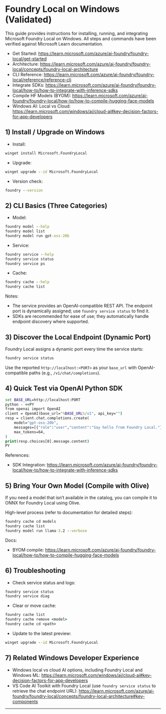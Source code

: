 <!--
CO_OP_TRANSLATOR_METADATA:
{
  "original_hash": "070a706937c5ac9feb45693b8c572d25",
  "translation_date": "2025-09-23T01:21:46+00:00",
  "source_file": "Module07/foundrylocal.md",
  "language_code": "en"
}
-->
# Foundry Local on Windows (Validated)

This guide provides instructions for installing, running, and integrating Microsoft Foundry Local on Windows. All steps and commands have been verified against Microsoft Learn documentation.

- Get Started: https://learn.microsoft.com/azure/ai-foundry/foundry-local/get-started
- Architecture: https://learn.microsoft.com/azure/ai-foundry/foundry-local/concepts/foundry-local-architecture
- CLI Reference: https://learn.microsoft.com/azure/ai-foundry/foundry-local/reference/reference-cli
- Integrate SDKs: https://learn.microsoft.com/azure/ai-foundry/foundry-local/how-to/how-to-integrate-with-inference-sdks
- Compile HF Models (BYOM): https://learn.microsoft.com/azure/ai-foundry/foundry-local/how-to/how-to-compile-hugging-face-models
- Windows AI: Local vs Cloud: https://learn.microsoft.com/windows/ai/cloud-ai#key-decision-factors-for-app-developers

## 1) Install / Upgrade on Windows

- Install:
```cmd
winget install Microsoft.FoundryLocal
```
- Upgrade:
```cmd
winget upgrade --id Microsoft.FoundryLocal
```
- Version check:
```cmd
foundry --version
```

## 2) CLI Basics (Three Categories)

- Model:
```cmd
foundry model --help
foundry model list
foundry model run gpt-oss-20b
```
- Service:
```cmd
foundry service --help
foundry service status
foundry service ps
```
- Cache:
```cmd
foundry cache --help
foundry cache list
```

Notes:
- The service provides an OpenAI-compatible REST API. The endpoint port is dynamically assigned; use `foundry service status` to find it.
- SDKs are recommended for ease of use; they automatically handle endpoint discovery where supported.

## 3) Discover the Local Endpoint (Dynamic Port)

Foundry Local assigns a dynamic port every time the service starts:
```cmd
foundry service status
```
Use the reported `http://localhost:<PORT>` as your `base_url` with OpenAI-compatible paths (e.g., `/v1/chat/completions`).

## 4) Quick Test via OpenAI Python SDK

```cmd
set BASE_URL=http://localhost:PORT
python - <<PY
from openai import OpenAI
client = OpenAI(base_url="%BASE_URL%/v1", api_key="")
resp = client.chat.completions.create(
    model="gpt-oss-20b",
    messages=[{"role":"user","content":"Say hello from Foundry Local."}],
    max_tokens=64,
)
print(resp.choices[0].message.content)
PY
```
References:
- SDK Integration: https://learn.microsoft.com/azure/ai-foundry/foundry-local/how-to/how-to-integrate-with-inference-sdks

## 5) Bring Your Own Model (Compile with Olive)

If you need a model that isn’t available in the catalog, you can compile it to ONNX for Foundry Local using Olive.

High-level process (refer to documentation for detailed steps):
```cmd
foundry cache cd models
foundry cache list
foundry model run llama-3.2 --verbose
```
Docs:
- BYOM compile: https://learn.microsoft.com/azure/ai-foundry/foundry-local/how-to/how-to-compile-hugging-face-models

## 6) Troubleshooting

- Check service status and logs:
```cmd
foundry service status
foundry service diag
```
- Clear or move cache:
```cmd
foundry cache list
foundry cache remove <model>
foundry cache cd <path>
```
- Update to the latest preview:
```cmd
winget upgrade --id Microsoft.FoundryLocal
```

## 7) Related Windows Developer Experience

- Windows local vs cloud AI options, including Foundry Local and Windows ML:
  https://learn.microsoft.com/windows/ai/cloud-ai#key-decision-factors-for-app-developers
- VS Code AI Toolkit with Foundry Local (use `foundry service status` to retrieve the chat endpoint URL):
  https://learn.microsoft.com/azure/ai-foundry/foundry-local/concepts/foundry-local-architecture#key-components

---

